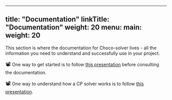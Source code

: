 
---
title: "Documentation"
linkTitle: "Documentation"
weight: 20
menu:
  main:
    weight: 20
---

This section is where the documentation for Choco-solver lives - all the information you need to understand and successfully use in your project.

<big>📽️</big> One way to get started is to follow [this presentation](/overview/#) before consulting the documentation.

<big>📽️</big> One way to understand how a CP solver works is to follow [this presentation](/tinytiny/#).
